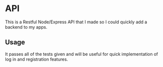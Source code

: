 # API

This is a Restful Node/Express API that I made so I could quickly add a backend to my apps.

## Usage

It passes all of the tests given and will be useful for quick implementation of log in and registration features.
